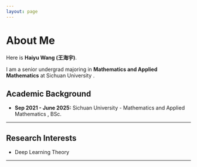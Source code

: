 ```yaml
---
layout: page
---
```


# About Me

Here is **Haiyu Wang (王海宇)**.

I am a senior undergrad majoring in **Mathematics and Applied Mathematics** at Sichuan University . 

## Academic Background

- **Sep 2021 - June 2025:**    Sichuan University  - Mathematics and Applied Mathematics  , BSc.

---

## Research Interests

- Deep Learning Theory

---

